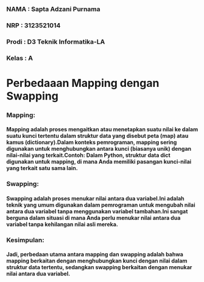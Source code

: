 ### NAMA : Sapta Adzani Purnama
### NRP : 3123521014
### Prodi : D3 Teknik Informatika-LA
### Kelas : A

# Perbedaaan Mapping dengan Swapping
### Mapping:
#### Mapping adalah proses mengaitkan atau menetapkan suatu nilai ke dalam suatu kunci tertentu dalam struktur data yang disebut peta (map) atau kamus (dictionary).Dalam konteks pemrograman, mapping sering digunakan untuk menghubungkan antara kunci (biasanya unik) dengan nilai-nilai yang terkait.Contoh: Dalam Python, struktur data dict digunakan untuk mapping, di mana Anda memiliki pasangan kunci-nilai yang terkait satu sama lain.

### Swapping:
#### Swapping adalah proses menukar nilai antara dua variabel.Ini adalah teknik yang umum digunakan dalam pemrograman untuk mengubah nilai antara dua variabel tanpa menggunakan variabel tambahan.Ini sangat berguna dalam situasi di mana Anda perlu menukar nilai antara dua variabel tanpa kehilangan nilai asli mereka.

### Kesimpulan:
#### Jadi, perbedaan utama antara mapping dan swapping adalah bahwa mapping berkaitan dengan menghubungkan kunci dengan nilai dalam struktur data tertentu, sedangkan swapping berkaitan dengan menukar nilai antara dua variabel.